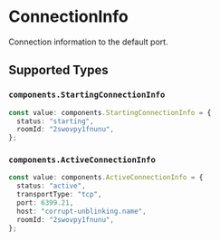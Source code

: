 # ConnectionInfo

Connection information to the default port.


## Supported Types

### `components.StartingConnectionInfo`

```typescript
const value: components.StartingConnectionInfo = {
  status: "starting",
  roomId: "2swovpy1fnunu",
};
```

### `components.ActiveConnectionInfo`

```typescript
const value: components.ActiveConnectionInfo = {
  status: "active",
  transportType: "tcp",
  port: 6399.21,
  host: "corrupt-unblinking.name",
  roomId: "2swovpy1fnunu",
};
```

